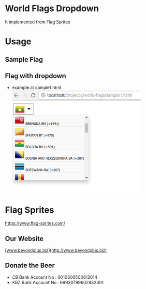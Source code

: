 # World Flags Dropdown
It implemented from Flag Sprites

# Usage
## Sample Flag
<i class="flag flag-mm"></i> 

## Flag with dropdown
* example at sample1.html
![alt text](https://github.com/beyondplus/world-flags/raw/master/raw/flag-library.png "World Flags Dropdown")

# Flag Sprites
https://www.flag-sprites.com/

## Our Website

[www.beyondplus.biz](http://www.beyondplus.biz)


## Donate the Beer

* CB Bank Account No  : 0010600500612014
* KBZ Bank Account No : 99930799902832301
